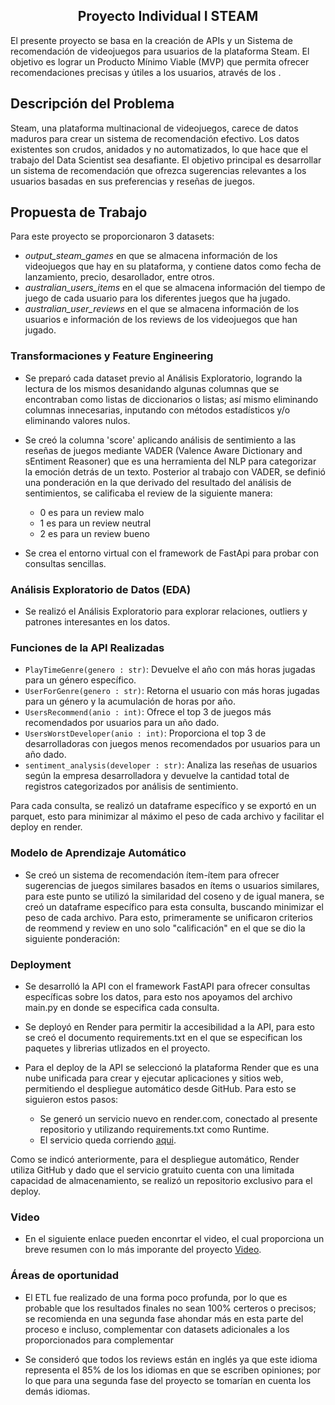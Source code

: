 <h2 align=center>  Proyecto Individual I STEAM</h2>

El presente proyecto se basa en la creación de APIs y un Sistema de recomendación de videojuegos para usuarios de la plataforma Steam. El objetivo es lograr un Producto Mínimo Viable (MVP) que permita ofrecer recomendaciones precisas y útiles a los usuarios, através de los .


## Descripción del Problema

Steam, una plataforma multinacional de videojuegos, carece de datos maduros para crear un sistema de recomendación efectivo. Los datos existentes son crudos, anidados y no automatizados, lo que hace que el trabajo del Data Scientist sea desafiante. El objetivo principal es desarrollar un sistema de recomendación que ofrezca sugerencias relevantes a los usuarios basadas en sus preferencias y reseñas de juegos.

## Propuesta de Trabajo

Para este proyecto se proporcionaron 3 datasets:
* _output_steam_games_ en que se almacena información de los videojuegos que hay en su plataforma, y contiene datos como fecha de lanzamiento, precio, desarollador, entre otros. 
* _australian_users_items_ en el que se almacena información del tiempo de juego de cada usuario para los diferentes juegos que ha jugado. 
* _australian_user_reviews_ en el que se almacena información de los usuarios e información de los reviews de los videojuegos que han jugado. 


### Transformaciones y Feature Engineering
- Se preparó cada dataset previo al Análisis Exploratorio, logrando la lectura de los mismos desanidando algunas columnas que se encontraban como listas de diccionarios o listas; así mismo eliminando columnas innecesarias, inputando con métodos estadísticos y/o eliminando valores nulos.
- Se creó la columna 'score' aplicando análisis de sentimiento a las reseñas de juegos mediante VADER (Valence Aware Dictionary and sEntiment Reasoner) que es una herramienta del NLP para categorizar la emoción detrás de un texto.
Posterior al trabajo con VADER, se definió una ponderación en la que derivado del resultado del análisis de sentimientos, se calificaba el review de la siguiente manera:  
    * 0 es para un review malo
    * 1 es para un review neutral
    * 2 es para un review bueno


- Se crea el entorno virtual con el framework de FastApi para probar con consultas sencillas.

### Análisis Exploratorio de Datos (EDA)

- Se realizó el Análisis Exploratorio para explorar relaciones, outliers y patrones interesantes en los datos.

 
### Funciones de la API Realizadas
- `PlayTimeGenre(genero : str)`: Devuelve el año con más horas jugadas para un género específico.
- `UserForGenre(genero : str)`: Retorna el usuario con más horas jugadas para un género y la acumulación de horas por año.
- `UsersRecommend(anio : int)`: Ofrece el top 3 de juegos más recomendados por usuarios para un año dado.
- `UsersWorstDeveloper(anio : int)`: Proporciona el top 3 de desarrolladoras con juegos menos recomendados por usuarios para un año dado.
- `sentiment_analysis(developer : str)`: Analiza las reseñas de usuarios según la empresa desarrolladora y devuelve la cantidad total de registros categorizados por análisis de sentimiento.

Para cada consulta, se realizó un dataframe específico y se exportó en un parquet, esto para minimizar al máximo el peso de cada archivo y facilitar el deploy en render.



### Modelo de Aprendizaje Automático
- Se creó un sistema de recomendación ítem-ítem para ofrecer sugerencias de juegos similares basados en ítems o usuarios similares, para este punto se utilizó la similaridad del coseno y de igual manera, se creó un dataframe específico para esta consulta, buscando minimizar el peso de cada archivo. Para esto, primeramente se unificaron criterios de reommend y review en uno solo "calificación" en el que se dio la siguiente ponderación:  




### Deployment 
- Se desarrolló la API con el framework FastAPI para ofrecer consultas específicas sobre los datos, para esto nos apoyamos del archivo main.py en donde se especifica cada consulta.

- Se deployó en Render para permitir la accesibilidad a la API, para esto se creó el documento requirements.txt en el que se especifican los paquetes y librerias utlizados en el proyecto.

- Para el deploy de la API se seleccionó la plataforma Render que es una nube unificada para crear y ejecutar aplicaciones y sitios web, permitiendo el despliegue automático desde GitHub. Para esto se siguieron estos pasos:

    * Se generó un servicio nuevo en render.com, conectado al presente repositorio y utilizando requirements.txt como Runtime.
    * El servicio queda corriendo [aqui](https://steam-pi-4c9l.onrender.com/docs). 

Como se indicó anteriormente, para el despliegue automático, Render utiliza GitHub y dado que el servicio gratuito cuenta con una limitada capacidad de almacenamiento, se realizó un repositorio exclusivo para el deploy.


### Video

- En el siguiente enlace pueden enconrtar el video, el cual proporciona un breve resumen con lo más imporante del proyecto [Video](https://youtu.be/3FRkXWo55Yw).


### Áreas de oportunidad

- El ETL fue realizado de una forma poco profunda, por lo que es probable que los resultados finales no sean 100% certeros o precisos; se recomienda en una segunda fase ahondar más en esta parte del proceso e incluso, complementar con datasets adicionales a los proporcionados para complementar 

- Se consideró que todos los reviews están en inglés ya que este idioma representa el 85% de los los idiomas en que se escriben opiniones; por lo que para una segunda fase del proyecto se tomarían en cuenta los demás idiomas.

